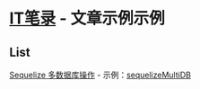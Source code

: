 # [IT笔录](http://itbilu.com) - 文章示例示例
## List
[Sequelize 多数据库操作](http://itbilu.com/nodejs/npm/4yRDwgHmM.html) - 示例：[sequelizeMultiDB](https://github.com/itbilu/demos/tree/master/sequelizeMultiDB) 
